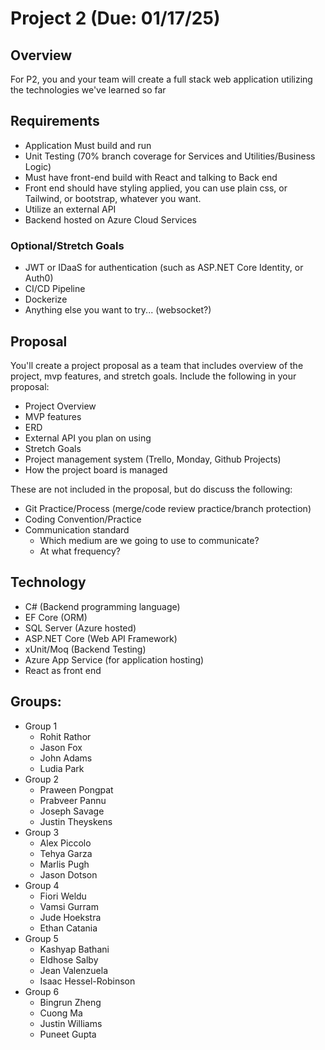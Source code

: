 # Project 2 (Due: 01/17/25)

## Overview
For P2, you and your team will create a full stack web application utilizing the technologies we've learned so far

## Requirements
- Application Must build and run
- Unit Testing (70% branch coverage for Services and Utilities/Business Logic)
- Must have front-end build with React and talking to Back end
- Front end should have styling applied, you can use plain css, or Tailwind, or bootstrap, whatever you want. 
- Utilize an external API
- Backend hosted on Azure Cloud Services

### Optional/Stretch Goals
- JWT or IDaaS for authentication (such as ASP.NET Core Identity, or Auth0)
- CI/CD Pipeline 
- Dockerize 
- Anything else you want to try... (websocket?)

## Proposal
You'll create a project proposal as a team that includes overview of the project, mvp features, and stretch goals. Include the following in your proposal:
- Project Overview
- MVP features
- ERD
- External API you plan on using
- Stretch Goals
- Project management system (Trello, Monday, Github Projects)
- How the project board is managed

These are not included in the proposal, but do discuss the following:
- Git Practice/Process (merge/code review practice/branch protection)
- Coding Convention/Practice
- Communication standard
	- Which medium are we going to use to communicate?
	- At what frequency?

## Technology
- C# (Backend programming language)
- EF Core (ORM)
- SQL Server (Azure hosted)
- ASP.NET Core (Web API Framework)
- xUnit/Moq (Backend Testing)
- Azure App Service (for application hosting)
- React as front end

## Groups:
- Group 1
    - Rohit Rathor
    - Jason Fox
    - John Adams
    - Ludia Park
- Group 2
    - Praween Pongpat
    - Prabveer Pannu
    - Joseph Savage
    - Justin Theyskens
- Group 3
    - Alex Piccolo
    - Tehya Garza
    - Marlis Pugh
    - Jason Dotson
- Group 4
    - Fiori Weldu
    - Vamsi Gurram
    - Jude Hoekstra
    - Ethan Catania
- Group 5
    - Kashyap Bathani
    - Eldhose Salby
    - Jean Valenzuela
    - Isaac Hessel-Robinson
- Group 6
    - Bingrun Zheng
    - Cuong Ma
    - Justin Williams
    - Puneet Gupta
